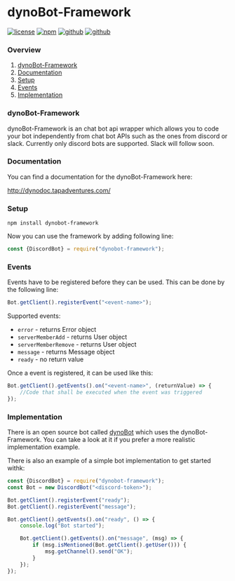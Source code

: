 # dynoBot-Framework
[![license](http://img.shields.io/badge/license-MIT-blue.svg)](https://github.com/Blackhawk-TA/dynoBot-Framework/blob/master/LICENSE.md)
[![npm](https://img.shields.io/npm/v/dynobot-framework.svg?color=brightgreen)](https://www.npmjs.com/package/dynobot-framework)
[![github](https://img.shields.io/github/release/Blackhawk-TA/dynoBot-Framework.svg?color=brightgreen)](https://github.com/Blackhawk-TA/dynoBot-Framework/releases)
[![github](https://img.shields.io/github/package-json/v/Blackhawk-TA/dynoBot-Framework/development.svg?color=orange)](https://github.com/Blackhawk-TA/dynoBot-Framework/tree/development)

### Overview
1. [dynoBot-Framework](#dynobot-framework)
2. [Documentation](#documentation)
3. [Setup](#setup)
4. [Events](#events)
4. [Implementation](#implementation)

### dynoBot-Framework
dynoBot-Framework is an chat bot api wrapper which allows you to code your bot independently from chat bot APIs such as the ones from discord or slack.
Currently only discord bots are supported. Slack will follow soon.

### Documentation
You can find a documentation for the dynoBot-Framework here:

http://dynodoc.tapadventures.com/

### Setup
`npm install dynobot-framework`

Now you can use the framework by adding following line:

```js
const {DiscordBot} = require("dynobot-framework");
```

### Events
Events have to be registered before they can be used. This can be done by the following line:

```js
Bot.getClient().registerEvent("<event-name>");
```

Supported events:
- `error` - returns Error object
- `serverMemberAdd` - returns User object
- `serverMemberRemove` - returns User object
- `message` - returns Message object
- `ready` - no return value

Once a event is registered, it can be used like this:

```js
Bot.getClient().getEvents().on("<event-name>", (returnValue) => {
	//Code that shall be executed when the event was triggered
});
```

### Implementation
There is an open source bot called [dynoBot](https://github.com/Blackhawk-TA/dynoBot) which uses the dynoBot-Framework.
You can take a look at it if you prefer a more realistic implementation example.

There is also an example of a simple bot implementation to get started withk:
```js
const {DiscordBot} = require("dynobot-framework");
const Bot = new DiscordBot("<discord-token>");

Bot.getClient().registerEvent("ready");
Bot.getClient().registerEvent("message");

Bot.getClient().getEvents().on("ready", () => {
	console.log("Bot started");

	Bot.getClient().getEvents().on("message", (msg) => {
		if (msg.isMentioned(Bot.getClient().getUser())) {
			msg.getChannel().send("OK");
		}
	});
});
```